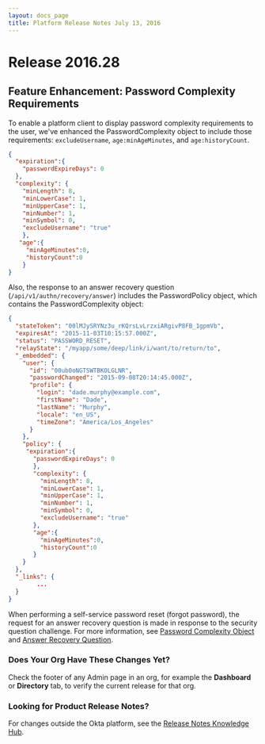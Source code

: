 ```yaml
---
layout: docs_page
title: Platform Release Notes July 13, 2016
---
```


# Release 2016.28

## Feature Enhancement: Password Complexity Requirements

<!-- OKTA-88905 -->
To enable a platform client to display password
complexity requirements to the user, we've enhanced the PasswordComplexity object to include those requirements: `excludeUsername`, `age:minAgeMinutes`, and `age:historyCount`.

~~~json
{
  "expiration":{
    "passwordExpireDays": 0
  },
  "complexity": {
    "minLength": 8,
    "minLowerCase": 1,
    "minUpperCase": 1,
    "minNumber": 1,
    "minSymbol": 0,
    "excludeUsername": "true"
    },
   "age":{
     "minAgeMinutes":0,
     "historyCount":0
    }
}
~~~

Also, the response to an answer recovery question (`/api/v1/authn/recovery/answer`) includes the PasswordPolicy object, which contains the PasswordComplexity object:

~~~json
{
  "stateToken": "00lMJySRYNz3u_rKQrsLvLrzxiARgivP8FB_1gpmVb",
  "expiresAt": "2015-11-03T10:15:57.000Z",
  "status": "PASSWORD_RESET",
  "relayState": "/myapp/some/deep/link/i/want/to/return/to",
  "_embedded": {
    "user": {
      "id": "00ub0oNGTSWTBKOLGLNR",
      "passwordChanged": "2015-09-08T20:14:45.000Z",
      "profile": {
        "login": "dade.murphy@example.com",
        "firstName": "Dade",
        "lastName": "Murphy",
        "locale": "en_US",
        "timeZone": "America/Los_Angeles"
      }
    },
    "policy": {
     "expiration":{
       "passwordExpireDays": 0
       },
       "complexity": {
         "minLength": 8,
         "minLowerCase": 1,
         "minUpperCase": 1,
         "minNumber": 1,
         "minSymbol": 0,
         "excludeUsername": "true"
       },
       "age":{
         "minAgeMinutes":0,
         "historyCount":0
       }
    }
  },
  "_links": {
        ...
  }
}
~~~

When performing a self-service password reset (forgot password), the request for an answer recovery question is made in response to the security question challenge.
For more information, see [Password Complexity Object](/docs/api/resources/authn#password-complexity-object)
and [Answer Recovery Question](/docs/api/resources/authn#answer-recovery-question).

### Does Your Org Have These Changes Yet?

Check the footer of any Admin page in an org, for example the **Dashboard** or **Directory** tab, to verify the current release for that org.

### Looking for Product Release Notes?

For changes outside the Okta platform, see the [Release Notes Knowledge Hub](https://support.okta.com/help/articles/Knowledge_Article/Release-Notes-Knowledge-Hub).
